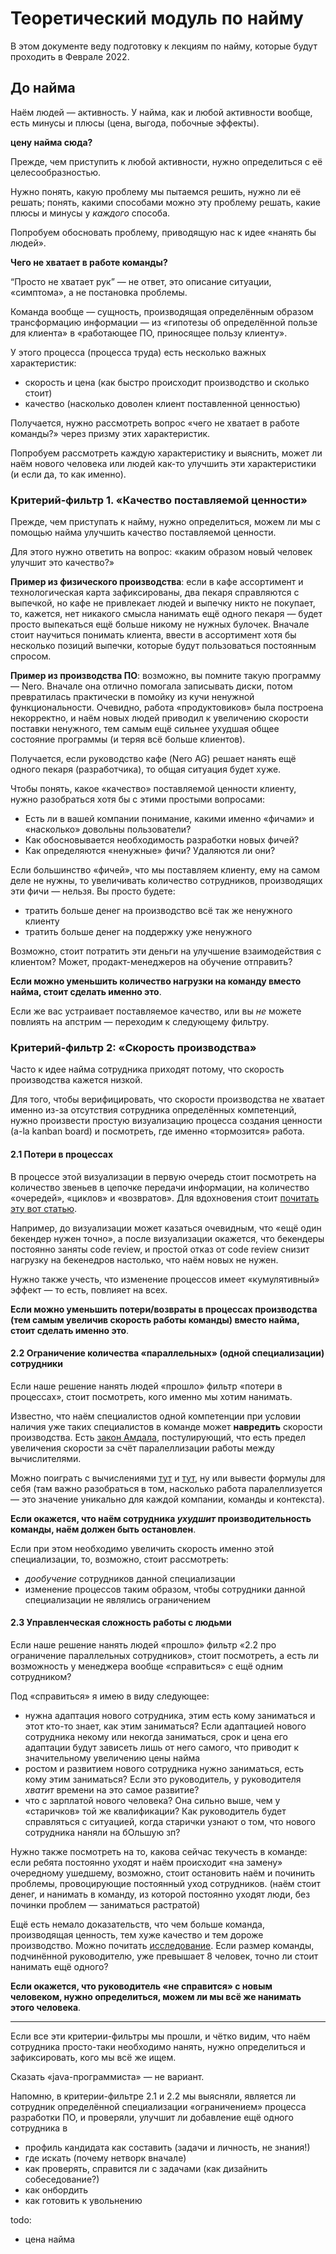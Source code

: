 # Теоретический модуль по найму

В этом документе веду подготовку к лекциям по найму, которые будут проходить в Феврале 2022.


## До найма

Наём людей — активность. У найма, как и любой активности вообще, есть минусы и плюсы (цена, выгода, побочные эффекты).

**цену найма сюда?**

Прежде, чем приступить к любой активности, нужно определиться с её целесообразностью.

Нужно понять, какую проблему мы пытаемся решить, нужно ли её решать; понять, какими способами можно эту проблему решать, какие плюсы и минусы у _каждого_ способа.

Попробуем обосновать проблему, приводящую нас к идее «нанять бы людей».

**Чего не хватает в работе команды?**

“Просто не хватает рук” — не ответ, это описание ситуации, «симптома», а не постановка проблемы.

Команда вообще — сущность, производящая определённым образом трансформацию информации — из «гипотезы об определённой пользе для клиента» в «работающее ПО, приносящее пользу клиенту».

У этого процесса (процесса труда) есть несколько важных характеристик:
- скорость и цена (как быстро происходит производство и сколько стоит)
- качество (насколько доволен клиент поставленной ценностью)

Получается, нужно рассмотреть вопрос «чего не хватает в работе команды?» через призму этих характеристик.

Попробуем рассмотреть каждую характеристику и выяснить, может ли наём нового человека или людей как-то улучшить эти характеристики (и если да, то как именно).

### Критерий-фильтр 1. «Качество поставляемой ценности»

Прежде, чем приступать к найму, нужно определиться, можем ли мы с помощью найма улучшить качество поставляемой ценности.

Для этого нужно ответить на вопрос: «каким образом новый человек улучшит это качество?»

**Пример из физического производства**: если в кафе ассортимент и технологическая карта зафиксированы, два пекаря справляются с выпечкой, но кафе не привлекает людей и выпечку никто не покупает, то, кажется, нет никакого смысла нанимать ещё одного пекаря — будет просто выпекаться ещё больше никому не нужных булочек. Вначале стоит научиться понимать клиента, ввести в ассортимент хотя бы несколько позиций выпечки, которые будут пользоваться постоянным спросом.

**Пример из производства ПО**: возможно, вы помните такую программу — Nero. Вначале она отлично помогала записывать диски, потом превратилась практически в помойку из кучи ненужной функциональности. Очевидно, работа «продуктовиков» была построена некорректно, и наём новых людей приводил к увеличению скорости поставки ненужного, тем самым ещё сильнее ухудшая общее состояние программы (и теряя всё больше клиентов).

Получается, если руководство кафе (Nero AG) решает нанять ещё одного пекаря (разработчика), то общая ситуация будет хуже.

Чтобы понять, какое «качество» поставляемой ценности клиенту, нужно разобраться хотя бы с этими простыми вопросами:
- Есть ли в вашей компании понимание, какими именно «фичами» и «насколько» довольны пользователи?
- Как обосновывается необходимость разработки новых фичей?
- Как определяются «ненужные» фичи? Удаляются ли они?

Если большинство «фичей», что мы поставляем клиенту, ему на самом деле не нужны, то увеличивать количество сотрудников, производящих эти фичи — нельзя. Вы просто будете:
- тратить больше денег на производство всё так же ненужного клиенту
- тратить больше денег на поддержку уже ненужного

Возможно, стоит потратить эти деньги на улучшение взаимодействия с клиентом? Может, продакт-менеджеров на обучение отправить?

**Если можно уменьшить количество нагрузки на команду вместо найма, стоит сделать именно это**.

Если же вас устраивает поставляемое качество, или вы _не_ можете повлиять на апстрим — переходим к следующему фильтру.

### Критерий-фильтр 2: «Скорость производства»

Часто к идее найма сотрудника приходят потому, что скорость производства кажется низкой.

Для того, чтобы верифицировать, что скорости производства не хватает именно из-за отсутствия сотрудника определённых компетенций, нужно произвести простую визуализацию процесса создания ценности (a-la kanban board) и посмотреть, где именно «тормозится» работа.

#### 2.1 Потери в процессах

В процессе этой визуализации в первую очередь стоит посмотреть на количество звеньев в цепочке передачи информации, на количество «очередей», «циклов» и «возвратов». Для вдохновения стоит [почитать эту вот статью](https://www.industriallogic.com/blog/faster-and-more-predictable/).

Например, до визуализации может казаться очевидным, что «ещё один бекендер нужен точно», а после визуализации окажется, что бекендеры постоянно заняты code review, и простой отказ от code review снизит нагрузку на бекенедров настолько, что наём новых не нужен.

Нужно также учесть, что изменение процессов имеет «кумулятивный» эффект — то есть, повлияет на всех.

**Если можно уменьшить потери/возвраты в процессах производства (тем самым увеличив скорость работы команды) вместо найма, стоит сделать именно это**.

#### 2.2 Ограничение количества «параллельных» (одной специализации) сотрудники

Если наше решение нанять людей «прошло» фильтр «потери в процессах», стоит посмотреть, кого именно мы хотим нанимать.

Известно, что наём специалистов одной компетенции при условии наличия уже таких специалистов в команде может **навредить** скорости производства. Есть [закон Амдала](https://ru.wikipedia.org/wiki/Закон_Амдала), постулирующий, что есть предел увеличения скорости за счёт паралеллизации работы между вычислителями.

Можно поиграть с вычислениями [тут](https://getsturdy.com/blog/2021-11-29-scaling-teams) и [тут](https://observablehq.com/@troymagennis/how-much-improvement-do-i-get-by-adding-more-teams-or-people), ну или вывести формулы для себя (там важно разобраться в том, насколько работа паралеллизуется — это значение уникально для каждой компании, команды и контекста).

**Если окажется, что наём сотрудника _ухудшит_ производительность команды, наём должен быть остановлен**.

Если при этом необходимо увеличить скорость именно этой специализации, то, возможно, стоит рассмотреть:
- _дообучение_ сотрудников данной специализации
- изменение процессов таким образом, чтобы сотрудники данной специализации не являлись ограничением

#### 2.3 Управленческая сложность работы с людьми

Если наше решение нанять людей «прошло» фильтр «2.2 про ограничение параллельных сотрудников», стоит посмотреть, а есть ли возможность у менеджера вообще «справиться» с ещё одним сотрудником?

Под «справиться» я имею в виду следующее:
- нужна адаптация нового сотрудника, этим есть кому заниматься и этот кто-то знает, как этим заниматься? Если адаптацией нового сотрудника некому или некогда заниматься, срок и цена его адаптации будут зависеть лишь от него самого, что приводит к значительному увеличению цены найма
- ростом и развитием нового сотрудника нужно заниматься, есть кому этим заниматься? Если это руководитель, у руководителя _хватит_ времени на это самое развитие?
- что с зарплатой нового человека? Она сильно выше, чем у «старичков» той же квалификации? Как руководитель будет справляться с ситуацией, когда старички узнают о том, что нового сотрудника наняли на бОльшую зп?

Нужно также посмотреть на то, какова сейчас текучесть в команде: если ребята постоянно уходят и наём происходит «на замену» очередному ушедшему, возможно, стоит остановить наём и починить проблемы, провоцирующие постоянный уход сотрудников. (наём стоит денег, и нанимать в команду, из которой постоянно уходят люди, без починки проблем — заниматься растратой)

Ещё есть немало доказательств, что чем больше команда, производящая ценность, тем хуже качество и тем дороже производство. Можно почитать [исследование](https://www.qsm.com/blog/2012/part-ii-small-teams-deliver-lower-cost-higher-quality). Если размер команды, подчинённой руководителю, уже превышает 8 человек, точно ли стоит нанимать ещё одного?

**Если окажется, что руководитель «не справится» с новым человеком, нужно определиться, можем ли мы всё же нанимать этого человека**.

---

Если все эти критерии-фильтры мы прошли, и чётко видим, что наём сотрудника просто-таки необходимо нанять, нужно определиться и зафиксировать, кого мы всё же ищем.

Сказать «java-программиста» — не вариант.

Напомню, в критерии-фильтре 2.1 и 2.2 мы выясняли, является ли сотрудник определённой специализации «ограничением» процесса разработки ПО, и проверяли, улучшит ли добавление ещё одного сотрудника в


- профиль кандидата как составить (задачи и личность, не знания!)
- где искать (почему нетворк вначале)
- как проверять, справится ли с задачами (как дизайнить собеседование?)
- как онбордить
- как готовить к увольнению

todo:
- цена найма
